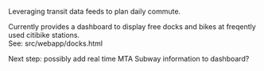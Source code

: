 Leveraging transit data feeds to plan daily commute.  

Currently provides a dashboard to display free docks and bikes at freqently used citibike stations.  
See: src/webapp/docks.html

Next step: possibly add real time MTA Subway information to dashboard?